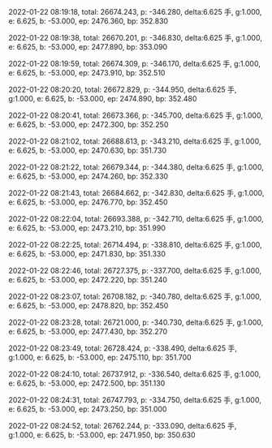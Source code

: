 2022-01-22 08:19:18, total: 26674.243, p: -346.280, delta:6.625 手, g:1.000, e: 6.625, b: -53.000, ep: 2476.360, bp: 352.830

2022-01-22 08:19:38, total: 26670.201, p: -346.830, delta:6.625 手, g:1.000, e: 6.625, b: -53.000, ep: 2477.890, bp: 353.090

2022-01-22 08:19:59, total: 26674.309, p: -346.170, delta:6.625 手, g:1.000, e: 6.625, b: -53.000, ep: 2473.910, bp: 352.510

2022-01-22 08:20:20, total: 26672.829, p: -344.950, delta:6.625 手, g:1.000, e: 6.625, b: -53.000, ep: 2474.890, bp: 352.480

2022-01-22 08:20:41, total: 26673.366, p: -345.700, delta:6.625 手, g:1.000, e: 6.625, b: -53.000, ep: 2472.300, bp: 352.250

2022-01-22 08:21:02, total: 26688.613, p: -343.210, delta:6.625 手, g:1.000, e: 6.625, b: -53.000, ep: 2470.630, bp: 351.730

2022-01-22 08:21:22, total: 26679.344, p: -344.380, delta:6.625 手, g:1.000, e: 6.625, b: -53.000, ep: 2474.260, bp: 352.330

2022-01-22 08:21:43, total: 26684.662, p: -342.830, delta:6.625 手, g:1.000, e: 6.625, b: -53.000, ep: 2476.770, bp: 352.450

2022-01-22 08:22:04, total: 26693.388, p: -342.710, delta:6.625 手, g:1.000, e: 6.625, b: -53.000, ep: 2473.210, bp: 351.990

2022-01-22 08:22:25, total: 26714.494, p: -338.810, delta:6.625 手, g:1.000, e: 6.625, b: -53.000, ep: 2471.830, bp: 351.330

2022-01-22 08:22:46, total: 26727.375, p: -337.700, delta:6.625 手, g:1.000, e: 6.625, b: -53.000, ep: 2472.220, bp: 351.240

2022-01-22 08:23:07, total: 26708.182, p: -340.780, delta:6.625 手, g:1.000, e: 6.625, b: -53.000, ep: 2478.820, bp: 352.450

2022-01-22 08:23:28, total: 26721.000, p: -340.730, delta:6.625 手, g:1.000, e: 6.625, b: -53.000, ep: 2477.430, bp: 352.270

2022-01-22 08:23:49, total: 26728.424, p: -338.490, delta:6.625 手, g:1.000, e: 6.625, b: -53.000, ep: 2475.110, bp: 351.700

2022-01-22 08:24:10, total: 26737.912, p: -336.540, delta:6.625 手, g:1.000, e: 6.625, b: -53.000, ep: 2472.500, bp: 351.130

2022-01-22 08:24:31, total: 26747.793, p: -334.750, delta:6.625 手, g:1.000, e: 6.625, b: -53.000, ep: 2473.250, bp: 351.000

2022-01-22 08:24:52, total: 26762.244, p: -333.090, delta:6.625 手, g:1.000, e: 6.625, b: -53.000, ep: 2471.950, bp: 350.630
